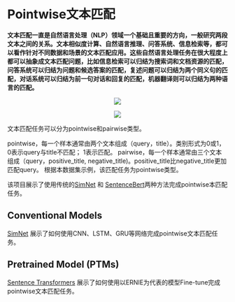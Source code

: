 # Pointwise文本匹配

**文本匹配一直是自然语言处理（NLP）领域一个基础且重要的方向，一般研究两段文本之间的关系。文本相似度计算、自然语言推理、问答系统、信息检索等，都可以看作针对不同数据和场景的文本匹配应用。这些自然语言处理任务在很大程度上都可以抽象成文本匹配问题，比如信息检索可以归结为搜索词和文档资源的匹配，问答系统可以归结为问题和候选答案的匹配，复述问题可以归结为两个同义句的匹配，对话系统可以归结为前一句对话和回复的匹配，机器翻译则可以归结为两种语言的匹配。**

<p align="center">
<img src="https://ai-studio-static-online.cdn.bcebos.com/1d24ea95d560465995515f8a3040202b092b07c6d03e4501b64a16dce01a1bbe" hspace='10'/> <br />
</p>


<p align="center">
<img src="https://ai-studio-static-online.cdn.bcebos.com/ff58769b237444b89bde5fec9d7215e02825b7d1f2864269986f1daa01b9f497" hspace='10'/> <br />
</p>


文本匹配任务可以分为pointwise和pairwise类型。

pointwise，每一个样本通常由两个文本组成（query，title）。类别形式为0或1，0表示query与title不匹配； 1表示匹配。
pairwise，每一个样本通常由三个文本组成（query，positive_title, negative_title)。positive_title比negative_title更加匹配query。
根据本数据集示例，该匹配任务为pointwise类型。

该项目展示了使用传统的[SimNet](./simnet) 和 [SentenceBert](./sentence_bert)两种方法完成pointwise本匹配任务。

## Conventional Models

[SimNet](./simnet) 展示了如何使用CNN、LSTM、GRU等网络完成pointwise文本匹配任务。

## Pretrained Model (PTMs)

[Sentence Transformers](./sentence_transformers) 展示了如何使用以ERNIE为代表的模型Fine-tune完成pointwise文本匹配任务。
